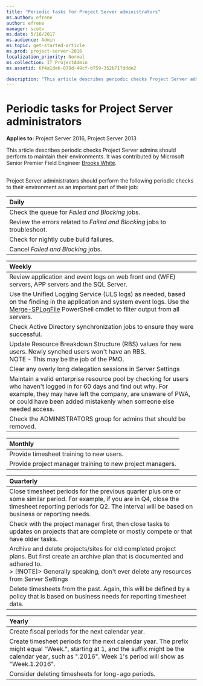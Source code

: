 ```yaml
---
title: "Periodic tasks for Project Server administrators"
ms.author: efrene
author: efrene
manager: scotv
ms.date: 5/16/2017
ms.audience: Admin
ms.topic: get-started-article
ms.prod: project-server-2016
localization_priority: Normal
ms.collection: IT_ProjectAdmin
ms.assetid: 6f4a1de6-878d-49cf-b759-352b717ddde2

description: "This article describes periodic checks Project Server admins should perform to maintain their environments. It was contributed by Microsoft Senior Premier Field Engineer Brooks White."
---
```


# Periodic tasks for Project Server administrators
 

**Applies to:** Project Server 2016, Project Server 2013 <br/>

This article describes periodic checks Project Server admins should perform to maintain their environments. It was contributed by Microsoft Senior Premier Field Engineer [Brooks White](https://go.microsoft.com/fwlink/p/?linkid=848903).
  
## 

Project Server administrators should perform the following periodic checks to their environment as an important part of their job:
  
|**Daily**|
|:-----|
|Check the queue for  *Failed and Blocking*  jobs. <br/> |
|Review the errors related to  *Failed and Blocking*  jobs to troubleshoot. <br/> |
|Check for nightly cube build failures.  <br/> |
|Cancel  *Failed and Blocking*  jobs. <br/> |
   
|**Weekly**|
|:-----|
|Review application and event logs on web front end (WFE) servers, APP servers and the SQL Server.  <br/> |
|Use the Unified Logging Service (ULS logs) as needed, based on the finding in the application and system event logs. Use the [Merge-SPLogFile](https://go.microsoft.com/fwlink/?linkid=848897) PowerShell cmdlet to filter output from all servers. <br/> |
|Check Active Directory synchronization jobs to ensure they were successful.  <br/> |
|Update Resource Breakdown Structure (RBS) values for new users. Newly synched users won't have an RBS.  <br/>NOTE - This may be the job of the PMO.           |
|Clear any overly long delegation sessions in Server Settings | Delete Enterprise Objects | User Delegation.  <br/> |
|Maintain a valid enterprise resource pool by checking for users who haven't logged in for 60 days and find out why. For example, they may have left the company, are unaware of PWA, or could have been added mistakenly when someone else needed access.  <br/> |
|Check the ADMINISTRATORS group for admins that should be removed.  <br/> |
   
|**Monthly**|
|:-----|
|Provide timesheet training to new users.  <br/> |
|Provide project manager training to new project managers.  <br/> |
   
|**Quarterly**|
|:-----|
|Close timesheet periods for the previous quarter plus one or some similar period. For example, if you are in Q4, close the timesheet reporting periods for Q2. The interval will be based on business or reporting needs.  <br/> |
|Check with the project manager first, then close tasks to updates on projects that are complete or mostly compete or that have older tasks.  <br/> |
|Archive and delete projects/sites for old completed project plans. But first create an archive plan that is documented and adhered to.  <br/> > [!NOTE]> Generally speaking, don't ever delete any resources from Server Settings | Delete Enterprise Objects.           |
|Delete timesheets from the past. Again, this will be defined by a policy that is based on business needs for reporting timesheet data.  <br/> |
   
|**Yearly**|
|:-----|
|Create fiscal periods for the next calendar year.  <br/> |
|Create timesheet periods for the next calendar year. The prefix might equal "Week.", starting at 1, and the suffix might be the calendar year, such as ".2016". Week 1's period will show as "Week.1.2016".  <br/> |
|Consider deleting timesheets for long-ago periods.  <br/> |
   

